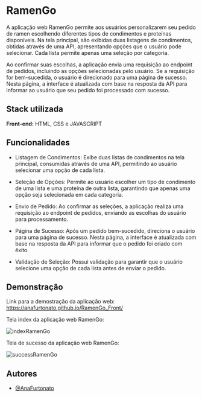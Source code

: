 
# RamenGo

A aplicação web RamenGo permite aos usuários personalizarem seu pedido de ramen escolhendo diferentes tipos de condimentos e proteínas disponíveis. Na tela principal, são exibidas duas listagens de condimentos, obtidas através de uma API, apresentando opções que o usuário pode selecionar. Cada lista permite apenas uma seleção por categoria.

Ao confirmar suas escolhas, a aplicação envia uma requisição ao endpoint de pedidos, incluindo as opções selecionadas pelo usuário. Se a requisição for bem-sucedida, o usuário é direcionado para uma página de sucesso. Nesta página, a interface é atualizada com base na resposta da API para informar ao usuário que seu pedido foi processado com sucesso.





## Stack utilizada

**Front-end:** HTML, CSS e JAVASCRIPT


## Funcionalidades

- Listagem de Condimentos: Exibe duas listas de condimentos na tela principal, consumidas através de uma API, permitindo ao usuário selecionar uma opção de cada lista.

- Seleção de Opções: Permite ao usuário escolher um tipo de condimento de uma lista e uma proteína de outra lista, garantindo que apenas uma opção seja selecionada em cada categoria.

- Envio de Pedido: Ao confirmar as seleções, a aplicação realiza uma requisição ao endpoint de pedidos, enviando as escolhas do usuário para processamento.

- Página de Sucesso: Após um pedido bem-sucedido, direciona o usuário para uma página de sucesso. Nesta página, a interface é atualizada com base na resposta da API para informar que o pedido foi criado com êxito.

- Validação de Seleção: Possui validação para garantir que o usuário selecione uma opção de cada lista antes de enviar o pedido.

## Demonstração

Link para a demostração da aplicação web: https://anafurtonato.github.io/RamenGo_Front/

Tela index da aplicação web RamenGo:

![indexRamenGo](https://github.com/AnaFurtonato/RamenGo_Front/assets/79214802/832c667d-3df2-4cc6-a0f5-5fc7db340ce7)

Tela de sucesso da aplicação web RamenGo:

![successRamenGo](https://github.com/AnaFurtonato/RamenGo_Front/assets/79214802/137426e9-eb7c-40f1-b392-2dc35921f404)




## Autores

- [@AnaFurtonato](https://github.com/AnaFurtonato)

